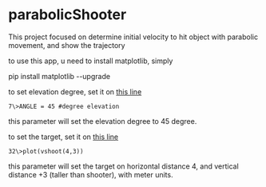 # parabolicShooter
This project focused on determine initial velocity to hit object with parabolic movement, and show the trajectory

to use this app, u need to install matplotlib, simply

pip install matplotlib --upgrade

to set elevation degree, set it on [this line](https://github.com/aldiroby/parabolicShooter/blob/a128adf94530e8e4c89e2f6edfe476252dd9f472/plot.py#L7)

`7\>ANGLE = 45 #degree elevation`

this parameter will set the elevation degree to 45 degree.


to set the target, set it on [this line](https://github.com/aldiroby/parabolicShooter/blob/a128adf94530e8e4c89e2f6edfe476252dd9f472/plot.py#L32)

`32\>plot(vshoot(4,3))`

this parameter will set the target on horizontal distance 4, and vertical distance +3 (taller than shooter), with meter units.
